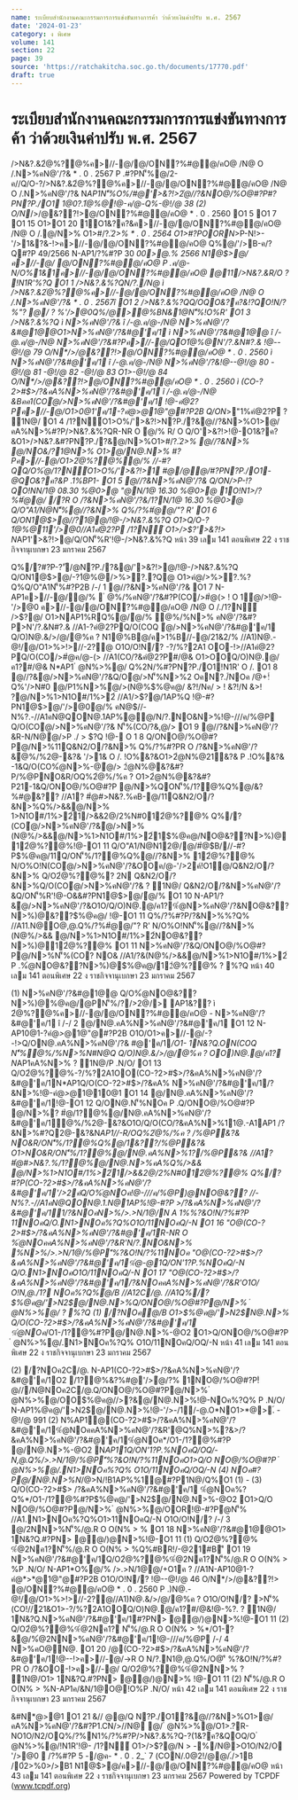 ```yaml
---
name: ระเบียบสำนักงานคณะกรรมการการแข่งขันทางการค้า ว่าด้วยเงินค่าปรับ พ.ศ. 2567
date: '2024-01-23'
category: ง พิเศษ
volume: 141
section: 22
page: 39
source: 'https://ratchakitcha.soc.go.th/documents/17770.pdf'
draft: true
---
```


# ระเบียบสำนักงานคณะกรรมการการแข่งขันทางการค้า ว่าด้วยเงินค่าปรับ พ.ศ. 2567

/>N&?.&2ํ@%?@%ค>//-@/@/ON?%#@@/คO@ /N@ O /.N>%คN@'/?& * . 0 . 2567 P .#?PN'็%@/2-ค//Q/O-?/>N&?.&2ํ@%?@%ค>//-@/@/ON?%#@@/คO@ /N@ O /.N>%คN@'/?& N*AP1N'็%O%/#@'>&?!>2ํ@//?&NO@/%O@#?P#?PN?P./O1 1@0?.1ํ@%@!@-ค/@-Q%-@!/@ 38 (2) O/N*/>/@&??!>@/ON?%#@@/คO@ * . 0 . 2560 O1 5 O1 7 O1 15 O1>O1 20 1O1&?ค?&ค>//-@/@/ON?%#@@/คO@ /N@ O /.@/N>% O1>#/?*.์2>% * . 0 . 2564 O1>#?POORN*>P-N!>- '/>1&?&-!>ค>//-@/@/ON?%#@@/คO@ Q%@/'/>B-ค/?Q#?P 49/2566 N-AP1/?%#?P 30 *00>@.% 2566 N1@$>@/ค>//-@/ @/ON?%#@@/คO@ P .ค/@-N/O%1&1ค>//-@/@/ON?%#@@/คO@ @11/>N&?.&R/O ? !N1R'%?Q O1 1 />N&?.&%?QN/?./N@ ì />N&?.&2ํ@%?@%ค>//-@/@/ON?%#@@/คO@ /N@ O /.N>%คN@'/?& * . 0 . 2567î O1 2 />N&?.&%?QQ/OQO&?ค?&!?QO!N/?%"? @/ ? %'/>@0Q%/@>@%BN&1@N'็%!O%R' O1 3 />N&?.&%?Q ì N>%คN@'/?& î /-@.ค/@-/N@ N>%คN@'/?&#@1@@O1>N>%คN@'/?&#@'ค/1 ì N>%คN@'/?&#@1@@ î /-@.ค/@-/N@ N>%คN@'/?&#?Pค>//-@/QO1ํ@%@N'/?.&N#?.& !@--@!/@ 79 O/N*/>/@&??!>@/ON?%#@@/คO@ * . 0 . 2560 ì N>%คN@'/?&#@'ค/1 î /-@.ค/@-/N@ N>%คN@'/?&!@--@!/@ 80 -@!/@ 81 -@!/@ 82 -@!/@ 83 O1>-@!/@ 84 O/N*/>/@&??!>@/ON?%#@@/คO@ * . 0 . 2560 ì (CO-?2>#$>/?&คA%N>%คN@'/?&#@'ค/1 î /-@.ค/@-/N@ &Bคค1(COํ@/>N>%คN@'/?&#@'ค/1 !@-คํ@2?Pค>//-@/O1>0@1'ค/1-?คํ@*>*@1@"@#?P2B Q/ON*>"1%คํ@2?P ? 1N@/ O1 4 /1?N์O1>O%/'>&?!>N?P./?&@//?&N>%O1>@/คA%N>%#?P/>N&?.&%?QR-NR O ํ@/% R/ O Q/O'>&?!>!@-O1&?ค?&O1>/>N&?.&#?PN?P./?&@/N>%O1>#/?*.์2>% @//?&N>% @/NO&/?1@N>% O1>@/N@.N>% #?Pค>//-@/O1>2ํ@%?@%ํ@/% //-#?QQ/O%ํ@/1?N์O1>O%/'>&?!>1 #@/@@/#?PN?P./O1-@QO&?ค?&P .1%BP1- O1 5 @//?&N>%คN@'/?& Q/ON/>P-!?QO!NN/1@ 08.30 %@0>@ "@N/1@ 16.30 %@0>@ 1O!N1>/?%#ํ@@/ /?R O /?&N>%คN@'/?&/1?N/1@ 16.30 %@0>@ Q/O"A1/N@N'็%@//?&N>% Q%/?%#ํ@@/"? R' O1 6 Q/ON1@$>@//?1@@/!@-/>N&?.&%?Q O1>Q/O-?1ํ@%@11'/>@0//A1คํ@2?P /1?N์ O1>/>$?'>&?!> N*AP1'>&?!>@/Q/ON'็%R'!@-/>N&?.&%?Q หน้า 39 เลม 141 ตอนพิเศษ 22 ง ราชกิจจานุเบกษา 23 มกราคม 2567

Q%/?#?P-?'ั/@N?P./?&@/'>&?!>@/!@-/>N&?.&%?Q Q/ON1@$>@/-?1ํ@%@/>%>?.?Q@ O1>คํ@/>%>?.%?Q%Q/O"A1N'็%#?P2B /-/ 1 @//?&N>%คN@'/?& O1 7 N-AP1ค>//-@/ํ@/%  ํ @%/%คN@'/?&#?P(CO/>#ํ@(> ! O 1ํ@/>!@-'/>@0 ค>//-@/@/ON?%#@@/คO@ /N@ O /./1?N์ />$?@/ O1>NAP1%RQ%@/ํ@/% ํ@%/%N>% คN@'/?&#?P>N'/?.&N#?.& //A1-?คํ@2?PQ/O(COQ ํ@/>N>%คN@'/?&#@'ค/1 Q/O)N@.&/>/@/@%ค ? N1@%B@/ค>1%B//-@/21&2/% //A1)N@.-@!/@/O1>%>!>//-2?@ O1O/O!N/? -?/%?2A1 OO-!>//A1คํ@2?PQ/O(CO/>#ํ@ค/@-(> //A1(CO/?&คํ@2?P#/@& O1>OOQ/O)N@.@/ค1?#/@& N*AP1 ํ @N%>%@/ Q%2N/%#?PN?P./O1!N1R' O /. O1 8 @//?&ํ@/>N>%คN@'/?&Q/Oํ@/>N'็%N>%2 OคN?./์NOค /@+!์Q%'/>N#0 @/P1%N>%ํ@/>(N@%$%@ค@/ &?!/Nค/ > ! &?!/N &>! $%@?!> /%N/.&/>@//?&ํ@/>N>% ํ@/>P . />$?@/N>%1>N1O#/1%>2์ //A1/>$?@/1AP%Q !@-#?PN1@$>@/'/>@0ํ@/% คN@$//-N%?.-//A1คN@QON@.1AP%@@/N/?.NO&N>%!@-///ค/%@P Q/O(COํ@/>N>%คN@'/?& N'็%(CO/?&,@/> O1 9 @//?&N>%คN@'/?&R-N/N@ํ@/>P ./ > $?Q !@- O 1 8 Q/ONO@/%O@#?P@/N>%11Q&N2/O/?&N>% Q%/?%#?PR O /?&N>%คN@'/?&ํ@%/%2@-&?& '/>1& O /. !O%&?&O1>2ํ@N%@21&?& P .!O%&?& -1&Q/O(CO%ํ@N>%-@ํ@/> 2ํ@N%@&?&#?P/%@PNO&R/OQ%2ํ@%/%ค ? O1>2ํ@N%@&?&#?P21-1&Q/ONO@/%O@#?P @/N>%QON'็%/1?@%Q%@/&?%#@&?? //A1? #ํ@#>N&?.%คB-@/11Q&N2/O/?&N>%Q%/>&&@/N>% 1>N1O#/1%>2์1/>&&2@/2%N#012ํ@%?@% Q%/?(COํ@/>N>%คN@'/?&ํ@/>N>%(N@%/>&&@/N>%1>N1O#/1%>2์1$%@ค@/NO@&??N>%)@ 12ํ@%?@%!@-O1 11 Q/O"A1/N@N12@/@/#ํ@$B///-#?P$%@ค@/11Q/ON'็%/1?@%Q%@//?&N>% 12ํ@%?@% N/O%O!N(COํ@/>N>%คN@'/?&OOค/@-'/>2ค์!O1@/Q&N2/O/?&N>% Q/O2ํ@%?@%? 2N Q&N2/O/?&N>%Q/O(COํ@/>N>%คN@'/?& ? 1N@/ Q&N2/O/?&N>%คN@'/?&Q/ON'็%R'!@-O&&#?PN1@$>@/ํ@/% O1 10 N-AP1/?&ํ@/>N>%คN@'/?&O1O/Q/O)N@.@/ค1?%ํ@N>%คN@'/?&NO@&??N>%)@&??$%@ค@/ !@-O1 11 Q%/?%#?P/?&N>%%?Q% //A11.N@O@,@.Q%/?%#ํ@@/"? R' N/O%O!NN'็%@//?&N>%(N@%/>&& @/N>%1>N1O#/1%>2์NO@&??N>%)@12ํ@%?@% O1 11 N>%คN@'/?&Q/ONO@/%O@#?P@/N>%N'็%(CO? NO& //A1/?&(N@%/>&&@/N>%1>N1O#/1%>2์ P .%ํ@NO@&??N>%)@$%@ค@/12ํ@%?@% ? %?Q หน้า 40 เลม 141 ตอนพิเศษ 22 ง ราชกิจจานุเบกษา 23 มกราคม 2567

(1) N>%คN@'/?&#@1@@ Q/O%ํ@NO@&??N>%)@$%@ค@/@PN'็%/?/>2@/> AP1&?? ì 2ํ@%?@%ค>//-@/@/ON?%#@@/คO@ - N>%คN@'/?&#@1@@ î (2) N>%คN@'/?&#@'ค/1 Q/O%ํ@NO@&??N>%)@$%@ค@/@PN'็%/?/>2@/> AP1&?? ì 2ํ@%?@%ค>//-@/@/ON?%#@@/คO@ - N>%คN@'/?&#@'ค/1 î /-/ 2 @/N@.คA%N>%คN@'/?&#@'ค/1 O1 12 N-AP10@1-?คํ@*>*@1@"@#?P2B O1O/O1>ค>//-@/-?-!>Q/ON@.คA%N>%คN@'/?& #@'ค/1*/O1- 1N&?Q.ON(COQ N'็%ํ@%/%N>%N#N@Q Q/O)N@.&/>/@/@%ค ? OO)N@.@/ค1? N*AP1คA%N>% ? 1N@/P .N/O/ O1 13 Q/O2ํ@%?@%-?/%?2A1OO(CO-?2>#$>/?&คA%N>%คN@'/?&#@'ค/1N*AP1Q/O(CO-?2>#$>/?&คA% N>%คN@'/?&#@'ค/1/?&N>%!@-คํ@*>*@1@10@1 O1 14 @/N@.คA%N>%คN@'/?&#@'ค/1!@-O1 12 Q/ON@.N'็%NOค P .Q/ONO@/%O@#?P @/N>%? #ํ@/1?@%@/N@.คA%N>%คN@'/?&#@'ค/1ํ@%/%2@-&?&O1O/Q/O(CO/?&คA%N>%11@.-A1AP1 /?&N>%#?Q2@-&?&N*AP1//-R/OQ%2ํ@%/%ค ? /%@P&?& NO&R/ON'็%/1?@%Q%@/1&??/%@P&?& O1>NO&R/ON'็%/1?@%@/N@.คA%N>%1?/%@P&?& //A1? #ํ@#>N&?.%/1?@%@/N@.N>%คA%Q%/>&& @/N>%1>N1O#/1%>2์1/>&&2@/2%N#012ํ@%?@% Q%/?#?P(CO-?2>#$>/?&คA%N>%คN@'/?&#@'ค/1'/>2ค์Q/O%ํ@NOค!@-///ค/%@P)@NO@&?? $%@ค@/1&Bคค1 ? 1N@/P ..>%.1-Q/O2ํ@%?@%/?N>%คN@$//-N%?.-//A1คN@QON@.1.N@1AP%!@-#?P $%@ค@/N/?.NO&@N>%#?PR O /?&2ํ@%?@%> ํ @N%>%@/Q/O!@-ค/@-'/>2ค์OR O O1 15 "O@(CO-?2>#$>/?&คA%N>%คN@'/?&#@'ค/11/?&NOคN>%/>.>N/1@/N A 1%%?&O!N/?%#?P 11NOคQ/O.N1>NOค%?Q%O1O/11NOคQ/-N O1 16 "O@(CO-?2>#$>/?&คA%N>%คN@'/?&#@'ค/1R-NR O %ํ@NOคคA%N>%คN@'/?&R'N/?.NO&N>% %N>%/>.>N/1@/%@P'ี%?&O!N/?%11NOค "O@(CO-?2>#$>/?&คA%N>%คN@'/?&#@'ค/1%ํ@-@1Q/ON'1?P.%NOคQ/-N Q/O.N1>NOคO1O/11NOคQ/-N O1 17 "O@(CO-?2>#$>/?&คA%N>%คN@'/?&#@'ค/1/?&NOคคA%N>%คN@'/?&R'O1O/ O!N,@./1? NOค%?Q%ํ@/B //A12C/@. //A1Q%/?$%@ค@/'>N2$@/N@.N>%Q/ONO@/%O@#?P@/N>% ํ @N%>%@/ ? %?Q (1) /?NOคํ@/B O1>$%@ค@/'>N2$N@.N>% Q/O(CO-?2>#$>/?&คA%N>%คN@'/?&#@'ค/1 %ํ@NOค*/O1-/1?@%#?P$%@ค@/'>N2$@/N@.N>%-@O2 O1>Q/ONO@/%O@#?P ํ @N%>%@/.N1>NOค%?Q% O1O/11NOคQ/OQ/-N หน้า 41 เลม 141 ตอนพิเศษ 22 ง ราชกิจจานุเบกษา 23 มกราคม 2567

(2) /?NOค2C/@. N-AP1(CO-?2>#$>/?&คA%N>%คN@'/?&#@'ค/1O2 /1?@%&?%#@'/>ํ@/?% 1NO@/%O@#?P!ํ@///N@NOค2C/@.Q/ONO@/%O@#?P@/N>% ํ @N%>%@/OO$%@ค@//>?&@/N@.N>%!@-NOค%?Q% P .N/O/ N-AP1$%@ค@/OO/N@R O />?&@/N@.N>%!@-NOค%?Q%O1O/ Q/ONO@/%O@#?P ํ @N%>%@/.N1>NOค%?Q% O1O/11NOคQ/OQ/-N (3) /?$%@ค@/'>N2$@/N@.N>%!@-'/>-/1/-@.O*NO1>*@>.์ -@!/@ 991 (2) N%AP1@(CO-?2>#$>/?&คA%N>%คN@'/?&#@'ค/1%ํ@NOคคA%N>%คN@'/?&R'@Q%N>%?&$%@ค@/N>%/N A 1% %?&O!N/?%#?P11NOค Q/O(CO-?2>#$>/?&คA%N>%คN@'/?&#@'ค/1%ํ@NOค*/O1-/1?@%#?P$%@ค@/'>N2$ @/N@.N>%-@O2 N*AP11Q/ON'1?P.%NOคQ/OQ/-N,@.Q%/>.>N/1@/%@P'ี%?&O!N/?%11NOคO1>Q/O NO@/%O@#?P ํ @N%>%@/.N1>NOค%?Q% O1O/11NOคQ/OQ/-N (4) NOค#?P$%@ค@/'>N2$@/N@.N>%N*/@>N/!B1AP%%1@#?P1N@/Q%O1 (1) - (3) Q/O(CO-?2>#$> /?&คA%N>%คN@'/?&#@'ค/1 %ํ@NOค%?Q%*/O1-/1?@%#?P$%@ค@/'>N2$@/N@.N>%-@O2 O1>Q/O NO@/%O@#?P@/N>% ํ @N%>%@/OOR!@-#?Pํ@N'็% //A1.N1>NOค%?Q%O1>11NOคQ/-N O1O/O!N/? /-/ 3 @/2NN>%N'็%/@.R O O(N% > % O1 18 N>%คN@'/?&#@1@@O1> 1N&?Q.#?PN> @@/)@N>%!@-O1 11 (1) Q/O2ํ@%?@% %ํ@2Nค1?N'็%/@.R O O(N% > %Q%#BR!/-@21#B'ี O1 19 N>%คN@'/?&#@'ค/1Q/O2ํ@%?@%%ํ@2Nค1?N'็%/@.R O O(N% > %P .N/O/ N-AP1*O%ํ@/% />.>N/1@@/+O1ค ? //A1N-AP10@1-?คํ@*>*@1@"@#?P2B O1O/O!N/? !@--@!/@ 46 O/N*/>/@&??!> @/ON?%#@@/คO@ * . 0 . 2560 P .)N@.-@!/@/O1>%>!>//-2?@//A1)N@.&/>/@/@%ค ? O1O/O!N/? >N'็%(CO!//21&O1>-?/%?2A1OOQ/O)N@.@/ค1?#/@&!@-%?. ? 1N@/ 1N&?Q.N>%คN@'/?&#@'ค/1#?PN> @@/)@N>%!@-O1 11 (2) Q/O2ํ@%?@%%ํ@2Nค1? N'็%/@.R O O(N% > %*/O1-?&@/%ํ@2NN>%คN@'/?&#@'ค/1!@-///ค/%@P /-/ 4 N>%คO@N@. O1 20 /@(CO-?2>#$>/?&คA%N>%คN@'/?&#@'ค/1!@--!>ค>//-@/->R O N/?.N1@,@.Q%/O@'ี %?&O!N/?%#?PR O /?&OO-!>ค>//-@/ Q/O2ํ@%?@%%ํ@2NN>% ? 1N@/O1> 1N&?Q.#?PN> @@/)@N>% !@-O1 11 (2) N'็%/@.R O O(N% > %N-AP1ค/&N/1@O@!O%P .N/O/ หน้า 42 เลม 141 ตอนพิเศษ 22 ง ราชกิจจานุเบกษา 23 มกราคม 2567

&#N*@>@1 O1 21 &// @@/Q N?P./O1?&@//?&N>%O1>@/คA%N>%คN@'/?&#?P1.CN/>//N@ @/ ํ @N%>%@/O1>.?R-NO1O/N2/OQ%/?%N1%/?%#?P/>N&?.&%?Q-?(1&?ค?&QOQ/O ํ @N%>%@/!N1R'!@- /1?N์ O1>/>$?@/N > -%/N@>O1O/N2/O '/>@0  /?%#?P 5 -/@ค- * . 0 . 2_` 7 (CON/.0@2!/@@/.์/>1B /0์2>%0>/>B1 N1@$>@/ค>//-@/@/ON?%#@@/คO@ หน้า 43 เลม 141 ตอนพิเศษ 22 ง ราชกิจจานุเบกษา 23 มกราคม 2567 Powered by TCPDF (www.tcpdf.org)
